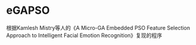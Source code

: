 # eGAPSO
根据Kamlesh Mistry等人的《A Micro-GA Embedded PSO Feature Selection Approach to Intelligent Facial Emotion Recognition》复现的程序
